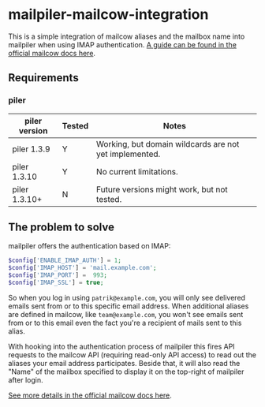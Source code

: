 # mailpiler-mailcow-integration

This is a simple integration of mailcow aliases and the mailbox name into mailpiler when using IMAP authentication. [A guide can be found in the official mailcow docs here](https://mailcow.github.io/mailcow-dockerized-docs/u_e-mailpiler-integration/).

## Requirements

### piler

| piler version | Tested | Notes |
| ------------- | ------ | ----- |
| piler 1.3.9   | Y      | Working, but domain wildcards are not yet implemented. |
| piler 1.3.10  | Y      | No current limitations. |
| piler 1.3.10+ | N      | Future versions might work, but not tested. |

## The problem to solve

mailpiler offers the authentication based on IMAP:

```php
$config['ENABLE_IMAP_AUTH'] = 1;
$config['IMAP_HOST'] = 'mail.example.com';
$config['IMAP_PORT'] =  993;
$config['IMAP_SSL'] = true;
```

So when you log in using `patrik@example.com`, you will only see delivered emails sent from or to this specific email address. When additional aliases are defined in mailcow, like `team@example.com`, you won't see emails sent from or to this email even the fact you're a recipient of mails sent to this alias.

With hooking into the authentication process of mailpiler this fires API requests to the mailcow API (requiring read-only API access) to read out the aliases your email address participates. Beside that, it will also read the "Name" of the mailbox specified to display it on the top-right of mailpiler after login.

[See more details in the official mailcow docs here](https://mailcow.github.io/mailcow-dockerized-docs/u_e-mailpiler-integration/).
